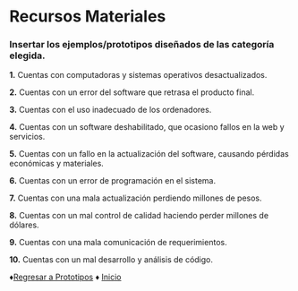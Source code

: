 # Recursos Materiales
### Insertar los ejemplos/prototipos diseñados de las categoría elegida.


**1.** Cuentas con computadoras y sistemas operativos desactualizados.

**2.** Cuentas con un error del software que retrasa el producto final.

**3.** Cuentas con el uso inadecuado de los ordenadores.

**4.** Cuentas con un software deshabilitado, que ocasiono fallos en la web y servicios.

**5.** Cuentas con un fallo en la actualización del software, causando pérdidas económicas y materiales.

**6.** Cuentas con un error de programación en el sistema. 

**7.** Cuentas con una mala actualización perdiendo millones de pesos.

**8.** Cuentas con un mal control de calidad haciendo perder millones de dólares.

**9.** Cuentas con una mala comunicación de requerimientos.

**10.** Cuentas con un mal desarrollo y análisis de código. 

♦[Regresar a Prototipos](https://github.com/Edwin-Lines/Proyecto-And-Then...-/tree/main/Documentaci%C3%B3n/7.%20Prototipos%20de%20las%20cartas "Prototipos") ♦ [Inicio](https://github.com/Edwin-Lines/Proyecto-And-Then...- "Inicio")
